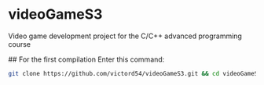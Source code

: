 # videoGameS3
Video game development project for the C/C++ advanced programming course

## For the first compilation
Enter this command:

```sh
git clone https://github.com/victord54/videoGameS3.git && cd videoGameS3 && mkdir build && cd !$ && cmake .. && make
```